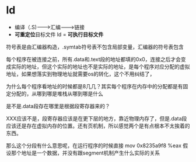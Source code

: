 # ld

* 编译（.S\)---&gt;汇编---&gt;链接
* **可重定位**目标文件 ld = **可执行目标文件**

符号表是由汇编器构造，.symtab符号表不包含局部变量，汇编器的符号表包含

每个程序在被连接之前，所有.data和.text段的地址都填的0x0，连接之后才会变成实际的地址，但这个实际的地址也不是实际的地址，是每个程序对应分配的虚拟地址，如果想落实到物理地址就需要os的转化，这个不用纠结了，

为什么每个程序看地址的时候都是8几几？其实每个程序在内存中的分配都是有固定分配的，从哪到哪是堆栈从哪到哪是什么

是不是.data段存在哪里是根据段寄存器来的？

XXX应该不是，段寄存器应该是在更下层的地方，靠近物理内存了，但是.data段应该还是存在虚拟内存的位置。还有页机制，所以感觉两个是有点根本不太挨着的东西。

那么这个分段有什么意思呢，在运行程序的时候直接 mov 0x8235a9f8 %eax 假设那个地址是一个数据，并没有跟segment机制产生什么实际的关系

